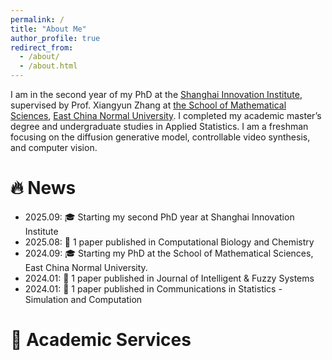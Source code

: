 ```yaml
---
permalink: /
title: "About Me"
author_profile: true
redirect_from: 
  - /about/
  - /about.html
---
```


I am in the second year of my PhD at the [Shanghai Innovation Institute](https://www.sii.edu.cn/), supervised by Prof. Xiangyun Zhang at [the School of Mathematical Sciences](https://math.ecnu.edu.cn/), [East China Normal University](https://www.ecnu.edu.cn/). I completed my academic master’s degree and undergraduate studies in Applied Statistics. I am a freshman focusing on the diffusion generative model, controllable video synthesis, and computer vision.

🔥 News 
======
- 2025.09: 🎓 Starting my second PhD year at Shanghai Innovation Institute
- 2025.08: 📝 1 paper published in Computational Biology and Chemistry 
- 2024.09: 🎓 Starting my PhD at the School of Mathematical Sciences, East China Normal University.
- 2024.01: 📝 1 paper published in Journal of Intelligent & Fuzzy Systems
- 2024.01: 📝 1 paper published in Communications in Statistics - Simulation and Computation


🔧 Academic Services 
======
